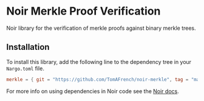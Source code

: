 # Noir Merkle Proof Verification

Noir library for the verification of merkle proofs against binary merkle trees.

## Installation

To install this library, add the following line to the dependency tree in your `Nargo.toml` file.

```toml
merkle = { git = "https://github.com/TomAFrench/noir-merkle", tag = "master" }
```

For more info on using dependencies in Noir code see the [Noir docs](https://noir-lang.org/modules_packages_crates/dependencies).
